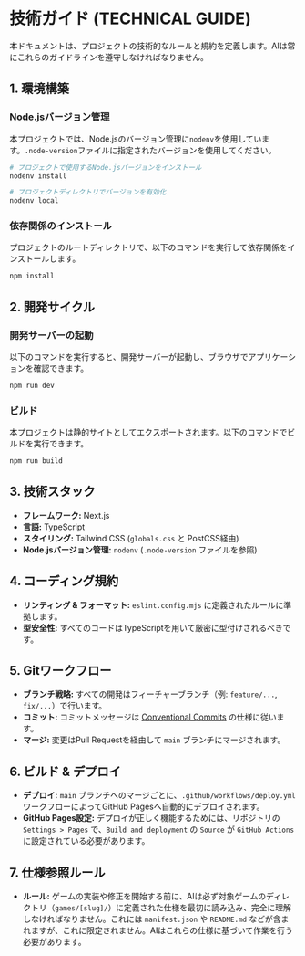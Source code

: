 # 技術ガイド (TECHNICAL GUIDE)

本ドキュメントは、プロジェクトの技術的なルールと規約を定義します。AIは常にこれらのガイドラインを遵守しなければなりません。

## 1. 環境構築

### Node.jsバージョン管理
本プロジェクトでは、Node.jsのバージョン管理に`nodenv`を使用しています。`.node-version`ファイルに指定されたバージョンを使用してください。

```bash
# プロジェクトで使用するNode.jsバージョンをインストール
nodenv install

# プロジェクトディレクトリでバージョンを有効化
nodenv local
```

### 依存関係のインストール
プロジェクトのルートディレクトリで、以下のコマンドを実行して依存関係をインストールします。

```bash
npm install
```

## 2. 開発サイクル

### 開発サーバーの起動
以下のコマンドを実行すると、開発サーバーが起動し、ブラウザでアプリケーションを確認できます。

```bash
npm run dev
```

### ビルド
本プロジェクトは静的サイトとしてエクスポートされます。以下のコマンドでビルドを実行できます。

```bash
npm run build
```

## 3. 技術スタック
-   **フレームワーク:** Next.js
-   **言語:** TypeScript
-   **スタイリング:** Tailwind CSS (`globals.css` と PostCSS経由)
-   **Node.jsバージョン管理:** `nodenv` (`.node-version` ファイルを参照)

## 4. コーディング規約
-   **リンティング & フォーマット:** `eslint.config.mjs` に定義されたルールに準拠します。
-   **型安全性:** すべてのコードはTypeScriptを用いて厳密に型付けされるべきです。

## 5. Gitワークフロー
-   **ブランチ戦略:** すべての開発はフィーチャーブランチ（例: `feature/...`, `fix/...`）で行います。
-   **コミット:** コミットメッセージは [Conventional Commits](https://www.conventionalcommits.org/) の仕様に従います。
-   **マージ:** 変更はPull Requestを経由して `main` ブランチにマージされます。

## 6. ビルド & デプロイ
-   **デプロイ:** `main` ブランチへのマージごとに、`.github/workflows/deploy.yml` ワークフローによってGitHub Pagesへ自動的にデプロイされます。
-   **GitHub Pages設定:** デプロイが正しく機能するためには、リポジトリの `Settings > Pages` で、`Build and deployment` の `Source` が `GitHub Actions` に設定されている必要があります。

## 7. 仕様参照ルール
-   **ルール:** ゲームの実装や修正を開始する前に、AIは必ず対象ゲームのディレクトリ（`games/[slug]/`）に定義された仕様を最初に読み込み、完全に理解しなければなりません。これには `manifest.json` や `README.md` などが含まれますが、これに限定されません。AIはこれらの仕様に基づいて作業を行う必要があります。